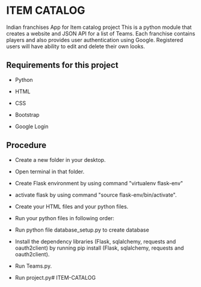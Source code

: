# ITEM CATALOG

Indian franchises App for Item catalog project This is a python module that creates a website and JSON API for a list of Teams. Each franchise contains players and also provides user authentication using Google. Registered users will have ability to edit and delete their own looks. 

## Requirements for this project

* Python

* HTML

* CSS

* Bootstrap

* Google Login

## Procedure

* Create a new folder in your desktop.

* Open terminal in that folder.

* Create Flask environment by using command "virtualenv flask-env"

* activate flask by using command "source flask-env/bin/activate".

* Create your HTML files and your python files.

* Run your python files in following order:

* Run python file database_setup.py to create database

* Install the dependency libraries (Flask, sqlalchemy, requests and oauth2client) by running pip install (Flask, sqlalchemy, requests and oauth2client).

* Run Teams.py.

* Run project.py# ITEM-CATALOG
